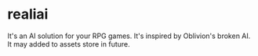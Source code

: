 # realiai

It's an AI solution for your RPG games. It's inspired by Oblivion's broken AI. It may added to assets store in future.
